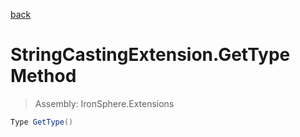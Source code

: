 ﻿

[back](/IronSphere.Extensions/types/StringCastingExtension)

# StringCastingExtension.GetType Method

> Assembly: IronSphere.Extensions

```csharp
Type GetType()
```



 
